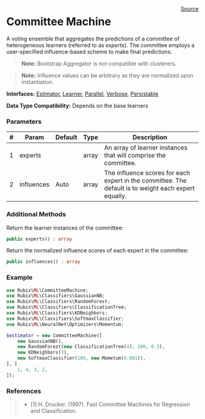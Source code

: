 <span style="float:right;"><a href="https://github.com/RubixML/RubixML/blob/master/src/CommitteeMachine.php">Source</a></span>

# Committee Machine
A voting ensemble that aggregates the predictions of a committee of heterogeneous learners (referred to as *experts*). The committee employs a user-specified influence-based scheme to make final predictions.

> **Note:** Bootstrap Aggregator is not compatible with clusterers.

> **Note:** Influence values can be arbitrary as they are normalized upon instantiation.

**Interfaces:** [Estimator](estimator.md), [Learner](learner.md), [Parallel](parallel.md), [Verbose](verbose.md), [Persistable](persistable.md)

**Data Type Compatibility:** Depends on the base learners

### Parameters
| # | Param | Default | Type | Description |
|---|---|---|---|---|
| 1 | experts | | array | An array of learner instances that will comprise the committee. |
| 2 | influences | Auto | array | The influence scores for each expert in the committee. The default is to weight each expert equally. |

### Additional Methods
Return the learner instances of the committee:
```php
public experts() : array
```

Return the normalized influence scores of each expert in the committee:
```php
public influences() : array
```

### Example
```php
use Rubix\ML\CommitteeMachine;
use Rubix\ML\Classifiers\GaussianNB;
use Rubix\ML\Classifiers\RandomForest;
use Rubix\ML\Classifiers\ClassificationTree;
use Rubix\ML\Classifiers\KDNeighbors;
use Rubix\ML\Classifiers\SoftmaxClassifier;
use Rubix\ML\NeuralNet\Optimizers\Momentum;

$estimator = new CommitteeMachine([
    new GaussianNB(),
    new RandomForest(new ClassificationTree(4), 100, 0.3),
    new KDNeighbors(3),
    new SoftmaxClassifier(100, new Mometum(0.001)),
], [
    1, 4, 3, 2,
]);
```

### References
>- [1] H. Drucker. (1997). Fast Committee Machines for Regression and Classification.